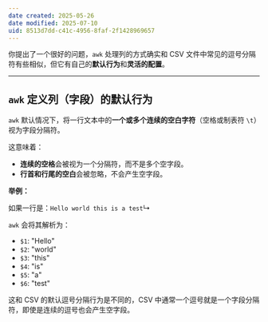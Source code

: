 ```yaml
---
date created: 2025-05-26
date modified: 2025-07-10
uid: 8513d7dd-c41c-4956-8faf-2f1428969657
---
```


你提出了一个很好的问题，`awk` 处理列的方式确实和 CSV 文件中常见的逗号分隔符有些相似，但它有自己的**默认行为**和**灵活的配置**。

---

## `awk` 定义列（字段）的默认行为

`awk` 默认情况下，将一行文本中的**一个或多个连续的空白字符**（空格或制表符 `\t`）视为字段分隔符。

这意味着：

- **连续的空格**会被视为一个分隔符，而不是多个空字段。
- **行首和行尾的空白**会被忽略，不会产生空字段。

**举例：**

如果一行是：`Hello world this is a test`↳

`awk` 会将其解析为：

- `$1`: "Hello"
- `$2`: "world"
- `$3`: "this"
- `$4`: "is"
- `$5`: "a"
- `$6`: "test"

这和 CSV 的默认逗号分隔行为是不同的，CSV 中通常一个逗号就是一个字段分隔符，即使是连续的逗号也会产生空字段。
